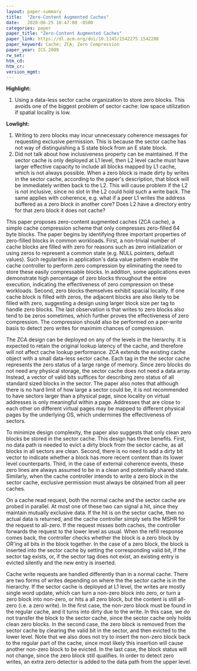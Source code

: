 ```yaml
---
layout: paper-summary
title:  "Zero-Content Augmented Caches"
date:   2020-06-25 10:47:00 -0500
categories: paper
paper_title: "Zero-Content Augmented Caches"
paper_link: https://dl.acm.org/doi/10.1145/1542275.1542288
paper_keyword: Cache; ZCA; Zero Compression
paper_year: ICS 2009
rw_set:
htm_cd:
htm_cr:
version_mgmt:
---
```


**Highlight:**

1. Using a data-less sector cache organization to store zero blocks. This avoids one of the biggest problem of sector
   cache: low space utilization if spatial locality is low.

**Lowlight:**

1. Writing to zero blocks may incur unnecessary coherence messages for requesting exclusive permission. This is 
   because the sector cache has not way of distinguishing a S state block from an E state block.
2. Did not talk about how inclusiveness property can be maintained. If the sector cache is only deployed at L1 level,
   then L2 level cache must have larger effective capacity to include all blocks mapped by L1 cache, which is not 
   always possible. When a zero block is made dirty by writes in the sector cache, according to the paper's description,
   that block will be immediately written back to the L2. This will cause problem if the L2 is not inclusive, since no
   slot in the L2 could hold such a write back. The same applies with coherence, e.g. what if a peer L1 writes the address
   buffered as a zero block in another core? Does L2 have a directory entry for that zero block it does not cache?

This paper proposes zero-content augmented caches (ZCA cache), a simple cache compression scheme that only compresses
zero-filled 64 byte blocks. The paper begins by identifying three important properties of zero-filled blocks in 
common workloads. First, a non-trivial number of cache blocks are filled with zero for reasons such as zero initialization
or using zeros to represent a common state (e.g. NULL pointers, default values). Such regularities in application's data
value pattern enable the cache controller to perform zero compression by eliminating the need to store these easily
compressable blocks. In addition, some applications even demonstrate high percentage of zero blocks throughout the entire
execution, indicating the effectiveness of zero compression on these workloads.
Second, zero blocks themselves exhibit spacial locality. If one cache block is filled with zeros, the adjacent blocks are
also likely to be filled with zero, suggesting a design using larger block size per tag to handle zero blocks. 
The last observation is that writes to zero blocks also tend to be zeros sometimes, which further proves the effectiveness
of zero compression. The compression should also be performed on a per-write basis to detect zero writes for maximim
chances of compression.

The ZCA design can be deployed on any of the levels in the hierarchy. It is expected to retain the original lookup latency
of the cache, and therefore will not affect cache lookup performance.
ZCA extends the existing cache object with a small data-less sector cache. Each tag in the the sector cache represents the 
zero status of a large range of memory. Since zero blocks do not need any physical storage, the sector cache does not 
need a data array. Instead, a vector of valid bits suffices for describing zero status of all standard sized blocks in 
the sector. The paper also notes that although there is no hard limit of how large a sector could be, it is not recommended
to have sectors larger than a physical page, since locality on virtual addresses is only meaningful within a page. Addresses
that are close to each other on different virtual pages may be mapped to different physical pages by the underlying OS,
which undermines the effectiveness of sectors.

To minimize design complexity, the paper also suggests that only clean zero blocks be stored in the sector cache. This
design has three benefits. First, no data path is needed to evict a dirty block from the sector cache, as all blocks in
all sectors are clean. Second, there is no need to add a dirty bit vector to indicate whether a block has more recent
content than its lower level counterparts. Third, in the case of external coherence events, these zero lines are always 
assumed to be in a clean and potentially shared state. Similarly, when the cache controller intends to write a 
zero block in the sector cache, exclusive permission must always be obtained from all peer caches.

On a cache read request, both the normal cache and the sector cache are probed in parallel. At most one of these two
can signal a hit, since they maintain mutually exclusive data. If the hit is on the sector cache, then no actual
data is returned, and the cache controller simply sets the MSHR for the request to all-zero. 
If the request misses both caches, the controller forwards the request to the lower level as usual. When the refill 
response comes back, the controller checks whether the block is a zero block by OR'ing all bits in the block together.
In the case of a zero block, the block is inserted into the sector cache by setting the corresponding valid bit, if the 
sector tag exists, or, if the sector tag does not exist, an existing entry is evicted silently and the new entry is 
inserted.

Cache write requests are handled differently than in a normal cache. There are two forms of writes depending on where the
the sector cache is in the hierarchy. If the sector cache is deployed at L1 level, the writes are mostly single word
update, which can turn a non-zero block into zero, or turn a zero block into non-zero, or hits a all zero block, but 
the content is still all-zero (i.e. a zero write). In the first case, the non-zero block must be found in the regular
cache, and it turns into dirty due to the write. In this case, we do not transfer the block to the sector cache, since
the sector cache only holds clean zero blocks. In the second case, the zero block is removed from the sector cache by
clearing the valid bit in the sector, and then evicted to the lower level. Note that we also does not try to insert
the non-zero block back to the regular part of the cache, since most likely this insertion will cause another non-zero 
block to be evicted. In the last case, the block status will not change, since the zero block still qualifies.
In order to detect zero writes, an extra zero detector is added to the data path from the upper level.
